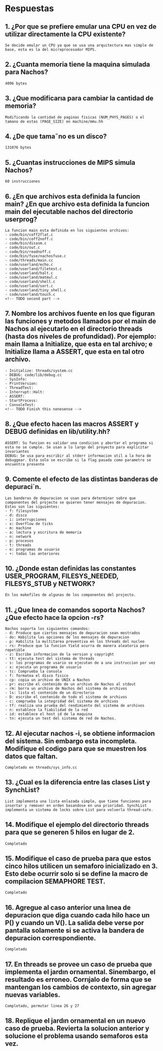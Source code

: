 # Respuestas

## 1. ¿Por que se prefiere emular una CPU en vez de utilizar directamente la CPU existente?
    Se decide emular un CPU ya que se usa una arquitectura mas simple de base, esta es la del microprocesador MIPS.
## 2. ¿Cuanta memoria tiene la maquina simulada para Nachos?
    4096 bytes
## 3. ¿Que modificarıa para cambiar la cantidad de memoria?
    Modificando la cantidad de paginas fisicas (NUM_PHYS_PAGES) o el tamano de estas (PAGE_SIZE) en machine/mmu.hh
## 4. ¿De que tama˜no es un disco?
    131076 bytes
## 5. ¿Cuantas instrucciones de MIPS simula Nachos?
    60 instrucciones
## 6. ¿En que archivos esta definida la funcion main? ¿En que archivo esta definida la funcion main del ejecutable nachos del directorio userprog?
    La funcion main esta definida en los siguientes archivos:
    - code/bin/coff2flat.c
    - code/bin/coff2noff.c
    - code/bin/disasm.c
    - code/bin/out.c
    - code/bin/readnoff.c
    - code/bin/fuse/nachosfuse.c
    - code/threads/main.cc
    - code/userland/echo.c
    - code/userland/filetest.c
    - code/userland/halt.c
    - code/userland/matmul.c
    - code/userland/shell.c
    - code/userland/sort.c
    - code/userland/tiny_shell.c
    - code/userland/touch.c
    <!-- TODO second part -->
## 7. Nombre los archivos fuente en los que figuran las funciones y metodos llamados por el main de Nachos al ejecutarlo en el directorio threads (hasta dos niveles de profundidad). Por ejemplo: main llama a Initialize, que esta en tal archivo; e Initialize llama a ASSERT, que esta en tal otro archivo.
    - Initialize: threads/system.cc
    - DEBUG: code/lib/debug.cc
    - SysInfo:
    - PrintVersion:
    - ThreadTest:
    - Interrupt::Halt:
    - ASSERT:
    - StartProcess:
    - ConsoleTest:
    <!-- TODO Finish this nonesense -->
## 8. ¿Que efecto hacen las macros ASSERT y DEBUG definidas en lib/utility.hh?
    ASSERT: Su funcion es validar una condicion y abortar el programa si esta no se cumple. Se usan a lo largo del proyecto para explicitar invariantes
    DEBUG: Se usa para escribir al stderr informacion util a la hora de debuggear. Esta solo se escribe si la flag pasada como parametro se encuentra presente 
## 9. Comente el efecto de las distintas banderas de depuraci´n.
    Las banderas de depuracion se usan para determinar sobre que componentes del projecto se quieren tener mensajes de depuracion. 
    Estas son las siguientes:
    - f: filesystem
    - d: disco
    - i: interrupciones
    - x: Overflow de ticks
    - m: machine
    - a: lectura y escritura de memoria
    - n: network
    - p: procesos
    - t: threads
    - e: programas de usuario
    - +: todas las anteriores
## 10. ¿Donde estan definidas las constantes USER_PROGRAM, FILESYS_NEEDED, FILESYS_STUB y NETWORK?
    En los makefiles de algunas de los componentes del projecto.
## 11. ¿Que lınea de comandos soporta Nachos? ¿Que efecto hace la opcion -rs?
    Nachos soporta los siguientes comandos:
    - d: Produce que ciertos mensajes de depuracion sean mostrados
    - do: Habilita las opciones de los mensajes de depuracion
    - p: Habilita la multitarea preventiva en los threads del nucleo
    - rs: Produce que la funcion Yield ocurra de manera aleatoria pero repetible
    - z: Escribe informacion de la version y copyright
    - tt: ejecuta test del sistema de threads
    - s: los programas de usario se ejecutan de a una instruccion por vez
    - x: ejecuta un programa de usuario
    - tc: Comprueba la consola
    - f: formatea el disco fisico
    - cp: copia un archivo de UNIX a Nachos
    - pr: escribe el contenido de un archivo de Nachos al stdout
    - rm: borra un archivo de Nachos del sistema de archivos
    - ls: lista el contenido de un directorio
    - D: escribe el contenido de todo el sistema de archivos
    - c: comprueba la integridad del sistema de archivos
    - tf: realiza una prueba del rendimiento del sistema de archivos
    - n: establece la fiabilidad de la red
    - id: establece el host id de la maquina
    - tn: ejecuta un test del sistema de red de Nachos.

## 12. Al ejecutar nachos -i, se obtiene informacion del sistema. Sin embargo esta incompleta. Modifique el codigo para que se muestren los datos que faltan.
    Completado en threads/sys_info.cc
## 13. ¿Cual es la diferencia entre las clases List y SynchList?
    List implementa una lista enlazada simple, que tiene funciones para insertar y remover en orden basandose en una prioridad. SynchList implementa un sistema de locks sobre List para volverla thread-safe.

## 14. Modifique el ejemplo del directorio threads para que se generen 5 hilos en lugar de 2.
    Completado

## 15. Modifique el caso de prueba para que estos cinco hilos utilicen un semaforo inicializado en 3. Esto debe ocurrir solo si se define la macro de compilacion SEMAPHORE TEST.
    Completado

## 16. Agregue al caso anterior una lınea de depuracion que diga cuando cada hilo hace un P() y cuando un V(). La salida debe verse por pantalla solamente si se activa la bandera de depuracion correspondiente.
    Completado

## 17. En threads se provee un caso de prueba que implementa el jardın ornamental. Sinembargo, el resultado es erroneo. Corrıjalo de forma que se mantengan los cambios de contexto, sin agregar nuevas variables.
    Completado, permutar linea 26 y 27
## 18. Replique el jardın ornamental en un nuevo caso de prueba. Revierta la solucion anterior y solucione el problema usando semaforos esta vez.
